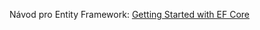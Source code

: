 Návod pro Entity Framework: [Getting Started with EF Core](https://learn.microsoft.com/en-us/ef/core/get-started/overview/first-app?tabs=netcore-cli)
